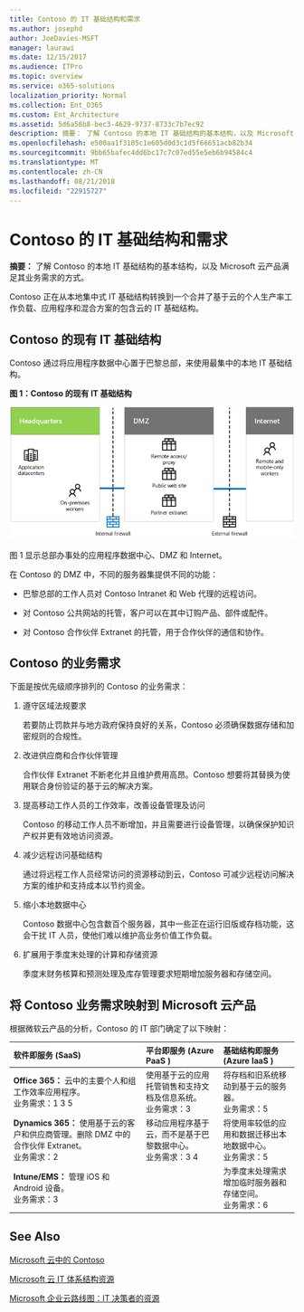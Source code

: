 ```yaml
---
title: Contoso 的 IT 基础结构和需求
ms.author: josephd
author: JoeDavies-MSFT
manager: laurawi
ms.date: 12/15/2017
ms.audience: ITPro
ms.topic: overview
ms.service: o365-solutions
localization_priority: Normal
ms.collection: Ent_O365
ms.custom: Ent_Architecture
ms.assetid: 5d6a58b8-bec3-4629-9737-8733c7b7ec92
description: 摘要： 了解 Contoso 的本地 IT 基础结构的基本结构，以及 Microsoft 云产品满足其业务需求的方式。
ms.openlocfilehash: e500aa1f3105c1e605d0d3c1d5f66651acb82b34
ms.sourcegitcommit: 9bb65bafec4dd6bc17c7c07ed55e5eb6b94584c4
ms.translationtype: MT
ms.contentlocale: zh-CN
ms.lasthandoff: 08/21/2018
ms.locfileid: "22915727"
---
```

# <a name="contosos-it-infrastructure-and-needs"></a>Contoso 的 IT 基础结构和需求

 **摘要：** 了解 Contoso 的本地 IT 基础结构的基本结构，以及 Microsoft 云产品满足其业务需求的方式。
  
Contoso 正在从本地集中式 IT 基础结构转换到一个合并了基于云的个人生产率工作负载、应用程序和混合方案的包含云的 IT 基础结构。
  
## <a name="contosos-existing-it-infrastructure"></a>Contoso 的现有 IT 基础结构

Contoso 通过将应用程序数据中心置于巴黎总部，来使用最集中的本地 IT 基础结构。
  
**图 1：Contoso 的现有 IT 基础结构**

![Contoso 的现有 IT 基础结构](media/Contoso-Poster/Existing-IT.png)
  
图 1 显示总部办事处的应用程序数据中心、DMZ 和 Internet。
  
在 Contoso 的 DMZ 中，不同的服务器集提供不同的功能：
  
- 巴黎总部的工作人员对 Contoso Intranet 和 Web 代理的远程访问。
    
- 对 Contoso 公共网站的托管，客户可以在其中订购产品、部件或配件。
    
- 对 Contoso 合作伙伴 Extranet 的托管，用于合作伙伴的通信和协作。
    
## <a name="contosos-business-needs"></a>Contoso 的业务需求

下面是按优先级顺序排列的 Contoso 的业务需求：
  
1. 遵守区域法规要求
    
    若要防止罚款并与地方政府保持良好的关系，Contoso 必须确保数据存储和加密规则的合规性。
    
2. 改进供应商和合作伙伴管理
    
    合作伙伴 Extranet 不断老化并且维护费用高昂。Contoso 想要将其替换为使用联合身份验证的基于云的解决方案。
    
3. 提高移动工作人员的工作效率，改善设备管理及访问
    
    Contoso 的移动工作人员不断增加，并且需要进行设备管理，以确保保护知识产权并更有效地访问资源。
    
4. 减少远程访问基础结构
    
    通过将远程工作人员经常访问的资源移动到云，Contoso 可减少远程访问解决方案的维护和支持成本以节约资金。
    
5. 缩小本地数据中心
    
    Contoso 数据中心包含数百个服务器，其中一些正在运行旧版或存档功能，这会干扰 IT 人员，使他们难以维护高业务价值工作负载。
    
6. 扩展用于季度末处理的计算和存储资源
    
    季度末财务核算和预测处理及库存管理要求短期增加服务器和存储空间。
    
## <a name="mapping-contosos-business-needs-to-microsofts-cloud-offerings"></a>将 Contoso 业务需求映射到 Microsoft 云产品

根据微软云产品的分析，Contoso 的 IT 部门确定了以下映射：
  
|**软件即服务 (SaaS)**|**平台即服务 (Azure PaaS )**|**基础结构即服务 (Azure IaaS )**|
|:-----|:-----|:-----|
|**Office 365：** 云中的主要个人和组工作效率应用程序。 <br/> 业务需求：1 3 5  <br/> |使用基于云的应用托管销售和支持文档及信息系统。  <br/> 业务需求：3  <br/> |将存档和旧系统移动到基于云的服务器。  <br/> 业务需求：5  <br/> |
|**Dynamics 365：** 使用基于云的客户和供应商管理。删除 DMZ 中的合作伙伴 Extranet。<br/> 业务需求：2  <br/> |移动应用程序基于云，而不是基于巴黎数据中心。  <br/> 业务需求：3 4  <br/> |将使用率较低的应用和数据迁移出本地数据中心。  <br/> 业务需求：5  <br/> |
|**Intune/EMS：** 管理 iOS 和 Android 设备。 <br/> 业务需求：3  <br/> ||为季度末处理需求增加临时服务器和存储空间。  <br/> 业务需求：6  <br/> |
   
## <a name="see-also"></a>See Also

[Microsoft 云中的 Contoso](contoso-in-the-microsoft-cloud.md)
  
[Microsoft 云 IT 体系结构资源](microsoft-cloud-it-architecture-resources.md)

[Microsoft 企业云路线图：IT 决策者的资源](https://sway.com/FJ2xsyWtkJc2taRD)


